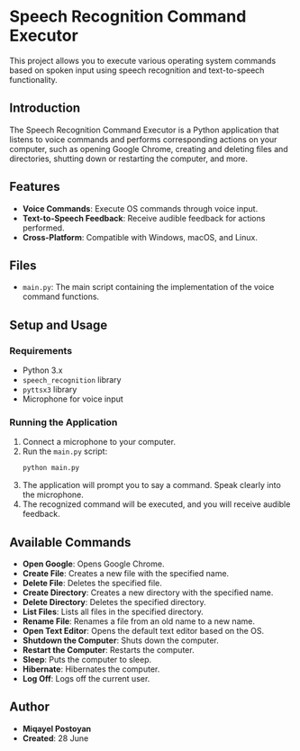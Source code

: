 # Speech Recognition Command Executor

This project allows you to execute various operating system commands based on spoken input using speech recognition and text-to-speech functionality.

## Introduction

The Speech Recognition Command Executor is a Python application that listens to voice commands and performs corresponding actions on your computer, such as opening Google Chrome, creating and deleting files and directories, shutting down or restarting the computer, and more.

## Features

- **Voice Commands**: Execute OS commands through voice input.
- **Text-to-Speech Feedback**: Receive audible feedback for actions performed.
- **Cross-Platform**: Compatible with Windows, macOS, and Linux.

## Files

- `main.py`: The main script containing the implementation of the voice command functions.


## Setup and Usage

### Requirements

- Python 3.x
- `speech_recognition` library
- `pyttsx3` library
- Microphone for voice input



### Running the Application

1. Connect a microphone to your computer.
2. Run the `main.py` script:
    ```sh
    python main.py
    ```
3. The application will prompt you to say a command. Speak clearly into the microphone.
4. The recognized command will be executed, and you will receive audible feedback.

## Available Commands

- **Open Google**: Opens Google Chrome.
- **Create File**: Creates a new file with the specified name.
- **Delete File**: Deletes the specified file.
- **Create Directory**: Creates a new directory with the specified name.
- **Delete Directory**: Deletes the specified directory.
- **List Files**: Lists all files in the specified directory.
- **Rename File**: Renames a file from an old name to a new name.
- **Open Text Editor**: Opens the default text editor based on the OS.
- **Shutdown the Computer**: Shuts down the computer.
- **Restart the Computer**: Restarts the computer.
- **Sleep**: Puts the computer to sleep.
- **Hibernate**: Hibernates the computer.
- **Log Off**: Logs off the current user.

## Author

- **Miqayel Postoyan**
- **Created**: 28 June
